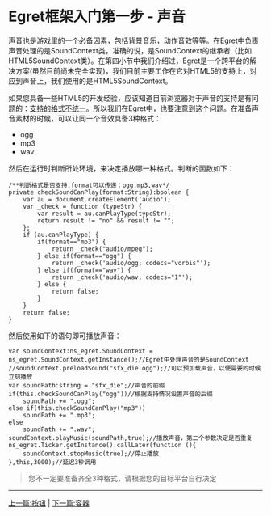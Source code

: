 Egret框架入门第一步 - 声音
===============

声音也是游戏里的一个必备因素，包括背景音乐，动作音效等等。在Egret中负责声音处理的是SoundContext类，准确的说，是SoundContext的继承者（比如HTML5SoundContext类）。在第四小节中我们介绍过，Egret是一个跨平台的解决方案(虽然目前尚未完全实现)，我们目前主要工作在它对HTML5的支持上，对应到声音上，我们使用的是HTML5SoundContext。

如果您具备一些HTML5的开发经验，应该知道目前浏览器对于声音的支持是有问题的：[支持的格式不统一](http://www.html5cn.com.cn/news/course/2012-10-06/139.html)。所以我们在Egret中，也要注意到这个问题。在准备声音素材的时候，可以让同一个音效具备3种格式：

* ogg
* mp3
* wav

然后在运行时判断所处环境，来决定播放哪一种格式。判断的函数如下：

```
/**判断格式是否支持,format可以传递：ogg,mp3,wav*/
private checkSoundCanPlay(format:String):boolean {
    var au = document.createElement('audio');
    var _check = function (typeStr) {
        var result = au.canPlayType(typeStr);
        return result != "no" && result != "";
    };
    if (au.canPlayType) {
        if(format=="mp3") {
            return _check("audio/mpeg");
        } else if(format=="ogg") {
            return _check('audio/ogg; codecs="vorbis"');
        } else if(format=="wav") {
            return _check('audio/wav; codecs="1"');
        } else {
            return false;
        }
    }
    return false;
}
```

然后使用如下的语句即可播放声音：

```
var soundContext:ns_egret.SoundContext = ns_egret.SoundContext.getInstance();//Egret中处理声音的是SoundContext
//soundContext.preloadSound("sfx_die.ogg");//可以预加载声音，以便需要的时候立刻播放
var soundPath:string = "sfx_die";//声音的前缀
if(this.checkSoundCanPlay("ogg"))//根据支持情况设置声音的后缀
    soundPath += ".ogg";
else if(this.checkSoundCanPlay("mp3"))
    soundPath += ".mp3";
else
    soundPath += ".wav";
soundContext.playMusic(soundPath,true);//播放声音，第二个参数决定是否重复
ns_egret.Ticker.getInstance().callLater(function (){
    soundContext.stopMusic(true);//停止播放
},this,3000);//延迟3秒调用
```
> 您不一定要准备齐全3种格式，请根据您的目标平台自行决定

- - -

[上一篇:按钮](https://github.com/NeoGuo/html5-documents/blob/master/egret/05-button.md)
| [下一篇:容器](https://github.com/NeoGuo/html5-documents/blob/master/egret/07-container.md)
